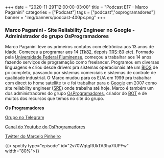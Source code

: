 +++
date = "2020-11-29T12:00:00-03:00"
title = "Podcast E17 - Marco Paganini"
categories = ["Podcast"]
tags = ["podcast","osprogramadores"]
banner = "img/banners/podcast-400px.png"
+++

### Marco Paganini - Site Reliability Engineer no Google - Administrador do grupo OsProgramadores

Marco Paganini teve os primeiros contatos com eletrônica aos 13 anos de idade. Comeceu a programar aos 14 ([Tk82](http://www.interface1.net/zx/clones/microdigital.html), depois [TRS-80](https://en.wikipedia.org/wiki/TRS-80) etc). Formado pela [Universidade Federal Fluminense](http://www.uff.br/), começou a trabalhar aos 14 anos fazendo serviços de programação como freelancer. Programou em diversas linguagens e criou desde drivers pra sistemas operacionais até um [BIOS](https://whatis.techtarget.com/definition/BIOS-basic-input-output-system#:~:text=BIOS%20(basic%20input%2Foutput%20system)%20is%20the%20program%20a,%2C%20keyboard%2C%20mouse%20and%20printer.) de pc completo, passando por sistemas comerciais e sistemas de controle de qualidade industrial. O Marco mudou para os EUA em 1999 pra trabalhar com direct to home satellite tv e foi trabalhar para o [Google](https://google.com/) em 2007 como site reliability engineer ([SRE](https://sre.google/)) onde trabalha até hoje. Marco é também um dos administradores do grupo [OsProgramadores](https://osprogramadores.com/), criador do [BOT](https://github.com/OsProgramadores/op-bot) e de muitos dos recursos que temos no site do grupo.


**Os Programadores**

[Grupo no Telegram](https://t.me/osprogramadores)

[Canal do Youtube do OsProgramadores](https://www.youtube.com/channel/UCt_YNYGl6K5yNXlXEQDdwWg?view_as=subscriber)

[Twitter do Marcelo Pinheiro](https://twitter.com/mpinheir)


{{< spotify type="episode" id="2v70WqtgRUkTA3ha7IUPFw" width="80%">}}